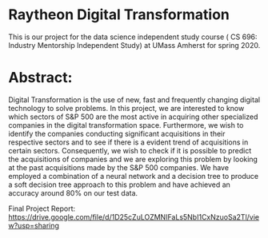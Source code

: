 # Raytheon Digital Transformation 

This is our project for the data science independent study course ( CS 696: Industry Mentorship Independent Study) at UMass Amherst for spring 2020. 

# Abstract:

Digital Transformation is the use of new, fast and frequently changing digital technology to solve problems. In this project, we are interested to know which sectors of S&P 500 are the most active in acquiring other specialized companies in the digital transformation space. Furthermore, we wish to identify the companies conducting significant acquisitions in their respective sectors and to see if there is a evident trend of acquisitions in certain sectors. Consequently, we wish to check if it is possible to predict the acquisitions of companies and we are exploring this problem by looking at the past acquisitions made by the S&P 500 companies. We have employed a combination of a neural network and a decision tree to produce a soft decision tree approach to this problem and have achieved an accuracy around 80% on our test data.

Final Project Report: https://drive.google.com/file/d/1D25cZuLOZMNIFaLs5NbI1CxNzuoSa2Tl/view?usp=sharing
